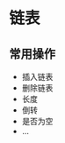 <!--
 * @Author       : Scallions
 * @Date         : 2020-03-20 11:03:20
 * @LastEditors  : Scallions
 * @LastEditTime : 2020-03-20 11:18:32
 * @FilePath     : /algorithm-ex/structure/linkedlist/linkedlist.md
 * @Description  : 
 -->

# 链表

## 常用操作

- 插入链表
- 删除链表
- 长度
- 倒转
- 是否为空
- ...